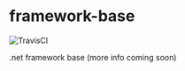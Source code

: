 # framework-base

![TravisCI](https://travis-ci.org/mxss/framework-base.svg?branch=master)

.net framework base (more info coming soon)
